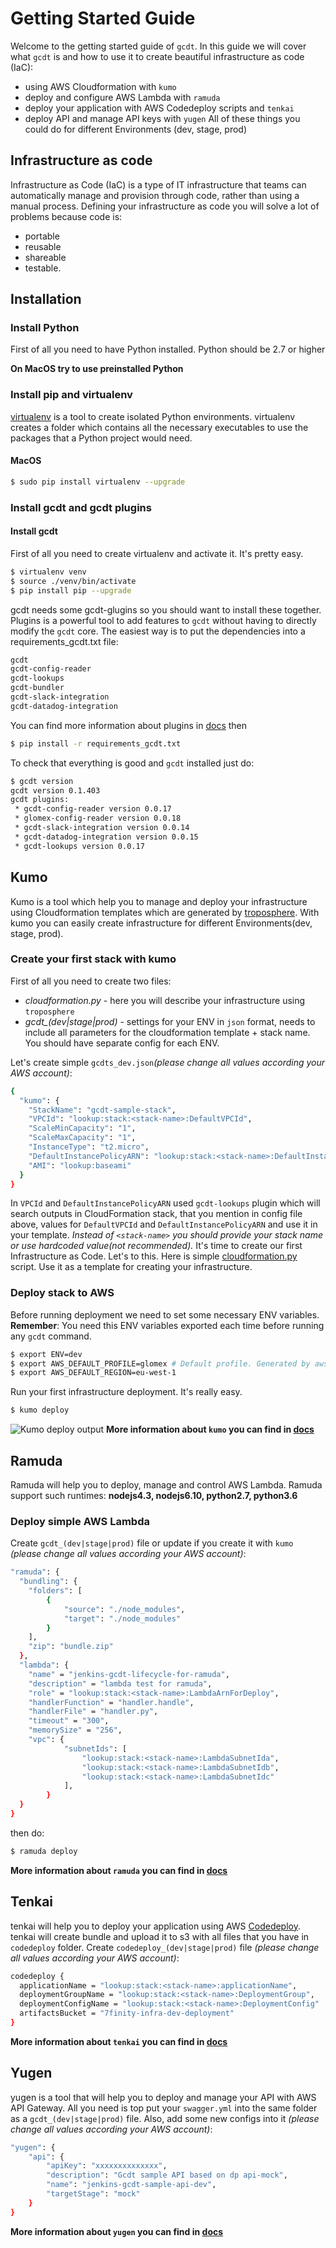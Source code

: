 # Getting Started Guide
Welcome to the getting started guide of `gcdt`. In this guide we will cover what `gcdt` is and how to use it to
create beautiful infrastructure as code (IaC):
* using AWS Cloudformation with `kumo`
* deploy and configure AWS Lambda with `ramuda`
* deploy your application with AWS Codedeploy scripts and `tenkai`
* deploy API and manage API keys with `yugen`
All of these things you could do for different Environments (dev, stage, prod)
## Infrastructure as code
Infrastructure as Code (IaC) is a type of IT infrastructure that teams can automatically manage and provision through code, rather than using a manual process. Defining your infrastructure as code you will solve a lot of problems because code is:
- portable
- reusable
- shareable
- testable.
## Installation
### Install Python
First of all you need to have Python installed. Python should be 2.7 or higher

**On MacOS try to use preinstalled Python**

### Install pip and virtualenv
[virtualenv](http://python-guide-pt-br.readthedocs.io/en/latest/dev/virtualenvs/) is a tool to create isolated Python environments. virtualenv creates a folder which contains all the necessary executables to use the packages that a Python project would need.
#### MacOS
```bash
$ sudo pip install virtualenv --upgrade
```
### Install gcdt and gcdt plugins
#### Install gcdt
First of all you need to create virtualenv and activate it. It's pretty easy.
```bash
$ virtualenv venv
$ source ./venv/bin/activate
$ pip install pip --upgrade
```
gcdt needs some gcdt-glugins so you should want to install these together. Plugins is a powerful tool to add features to `gcdt` without having to directly modify the `gcdt` core. The easiest way is to put the dependencies into a requirements_gcdt.txt file:
```bash
gcdt
gcdt-config-reader
gcdt-lookups
gcdt-bundler
gcdt-slack-integration
gcdt-datadog-integration
```
You can find more information about plugins in [docs](http://gcdt.readthedocs.io/en/latest/gcdt_plugins/index.html)
then
```bash
$ pip install -r requirements_gcdt.txt
```
To check that everything is good and `gcdt` installed just do:
```bash
$ gcdt version
gcdt version 0.1.403
gcdt plugins:
 * gcdt-config-reader version 0.0.17
 * glomex-config-reader version 0.0.18
 * gcdt-slack-integration version 0.0.14
 * gcdt-datadog-integration version 0.0.15
 * gcdt-lookups version 0.0.17
```

## Kumo
Kumo is a tool which help you to manage and deploy your infrastructure using Cloudformation templates which are generated by [troposphere](https://github.com/cloudtools/troposphere). With kumo you can easily create infrastructure for different Environments(dev, stage, prod).

### Create your first stack with kumo
First of all you need to create two files:
* *cloudformation.py* - here you will describe your infrastructure using `troposphere`
* *gcdt_(dev|stage|prod)* - settings for your ENV in `json` format, needs to include all parameters for the cloudformation template + stack name. You should have separate config for each ENV.

Let's create simple `gcdts_dev.json`*(please change all values according your AWS account)*:
```bash
{
  "kumo": {
    "StackName": "gcdt-sample-stack",
    "VPCId": "lookup:stack:<stack-name>:DefaultVPCId",
    "ScaleMinCapacity": "1",
    "ScaleMaxCapacity": "1",
    "InstanceType": "t2.micro",
    "DefaultInstancePolicyARN": "lookup:stack:<stack-name>:DefaultInstancePolicyARN",
    "AMI": "lookup:baseami"
  }
}
```
In `VPCId` and `DefaultInstancePolicyARN` used `gcdt-lookups` plugin which will search outputs in CloudFormation stack, that you mention in config file above, values for `DefaultVPCId` and `DefaultInstancePolicyARN` and use it in your template. *Instead of `<stack-name>` you should provide your stack name or use hardcoded value(not recommended).*
It's time to create our first Infrastructure as Code. Let's to this.
Here is simple [cloudformation.py](https://github.com/glomex/gcdt-sample-stack/blob/master/infrastructure/cloudformation.py) script. Use it as a template for creating your infrastructure.

### Deploy stack to AWS
Before running deployment we need to set some necessary ENV variables. **Remember**: You need this ENV variables exported each time before running any `gcdt` command.
```bash
$ export ENV=dev
$ export AWS_DEFAULT_PROFILE=glomex # Default profile. Generated by aws-mfa
$ export AWS_DEFAULT_REGION=eu-west-1
```
Run your first infrastructure deployment. It's really easy.
```bash
$ kumo deploy
```
![Kumo deploy output](_static/gifs/kumo_deploy_output.gif "Kumo_Deploy_Output")
**More information about `kumo` you can find in [docs](http://gcdt.readthedocs.io/en/latest/20_kumo.html)**

## Ramuda
Ramuda will help you to deploy, manage and control AWS Lambda. Ramuda support such runtimes: **nodejs4.3, nodejs6.10, python2.7, python3.6**
### Deploy simple AWS Lambda
Create `gcdt_(dev|stage|prod)` file or update if you create it with `kumo` *(please change all values according your AWS account)*:
```bash
"ramuda": {
  "bundling": {
    "folders": [
        {
            "source": "./node_modules",
            "target": "./node_modules"
        }
    ],
    "zip": "bundle.zip"
  },
  "lambda": {
    "name" = "jenkins-gcdt-lifecycle-for-ramuda",
    "description" = "lambda test for ramuda",
    "role" = "lookup:stack:<stack-name>:LambdaArnForDeploy",
    "handlerFunction" = "handler.handle",
    "handlerFile" = "handler.py",
    "timeout" = "300",
    "memorySize" = "256",
    "vpc": {
            "subnetIds": [
                "lookup:stack:<stack-name>:LambdaSubnetIda",
                "lookup:stack:<stack-name>:LambdaSubnetIdb",
                "lookup:stack:<stack-name>:LambdaSubnetIdc"
            ],
        }
  }
}
```
then do:
```bash
$ ramuda deploy
```
**More information about `ramuda` you can find in [docs](http://gcdt.readthedocs.io/en/latest/40_ramuda.html)**

## Tenkai
tenkai will help you to deploy your application using AWS [Codedeploy](https://aws.amazon.com/codedeploy/).
tenkai will create bundle and upload it to s3 with all files that you have in `codedeploy` folder. Create `codedeploy_(dev|stage|prod)` file *(please change all values according your AWS account)*:
```bash
codedeploy {
  applicationName = "lookup:stack:<stack-name>:applicationName",
  deploymentGroupName = "lookup:stack:<stack-name>:DeploymentGroup",
  deploymentConfigName = "lookup:stack:<stack-name>:DeploymentConfig"
  artifactsBucket = "7finity-infra-dev-deployment"
}
```
**More information about `tenkai` you can find in [docs](http://gcdt.readthedocs.io/en/latest/30_tenkai.html)**

## Yugen
yugen is a tool that will help you to deploy and manage your API with AWS API Gateway. All you need is top put your `swagger.yml` into the same folder as a `gcdt_(dev|stage|prod)` file. Also, add some new configs into it *(please change all values according your AWS account)*:
```bash
"yugen": {
    "api": {
        "apiKey": "xxxxxxxxxxxxxx",
        "description": "Gcdt sample API based on dp api-mock",
        "name": "jenkins-gcdt-sample-api-dev",
        "targetStage": "mock"
    }
}
```
**More information about `yugen` you can find in [docs](http://gcdt.readthedocs.io/en/latest/50_yugen.html)**

